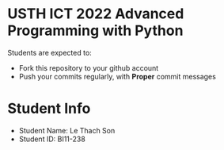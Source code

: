 USTH ICT 2022 Advanced Programming with Python
======================================================

Students are expected to:
* Fork this repository to your github account
* Push your commits regularly, with **Proper** commit messages


Student Info
=========================

* Student Name: Le Thach Son
* Student ID: BI11-238
